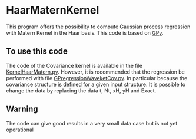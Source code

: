 # HaarMaternKernel
This program offers the possibility to compute Gaussian process regression with Matern Kernel in the Haar basis. This code is based on [GPy](https://sheffieldml.github.io/GPy/).

## To use this code
The code of the Covariance kernel is available in the file [KernelHaarMatern.py](https://github.com/ehbihenscoding/HaarMaternKernel/blob/main/KernelHaarMatern.py). 
However, it is recommended that the regression be performed with file [GPregressionWaveketCov.py](https://github.com/ehbihenscoding/HaarMaternKernel/blob/main/GPregressionWaveletCov.py). In particular because the covariance structure is defined for a given input structure.
It is possible to change the data by replacing the data t, Nt, xH, yH and Exact.

## Warning
The code can give good results in a very small data case but is not yet operational 
